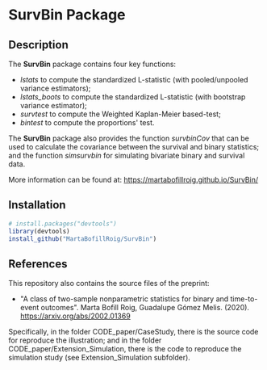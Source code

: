 # SurvBin Package

## Description

The **SurvBin** package contains four key functions: 

  - *lstats* to compute the standardized L-statistic  (with pooled/unpooled variance estimators);
  - *lstats_boots* to compute the standardized L-statistic (with bootstrap variance estimator);
  - *survtest* to compute the Weighted Kaplan-Meier based-test;
  - *bintest* to compute the proportions' test. 

The **SurvBin** package also provides the function *survbinCov* that can be used to calculate the covariance between the survival and binary statistics; and the function *simsurvbin* for simulating bivariate binary and survival data.

More information can be found at: https://martabofillroig.github.io/SurvBin/

## Installation

``` r
# install.packages("devtools")
library(devtools)
install_github("MartaBofillRoig/SurvBin")
```

## References

This repository also contains the source files of the preprint:

- "A class of two-sample nonparametric statistics for binary and time-to-event outcomes". Marta Bofill Roig, Guadalupe Gómez Melis. (2020). 
https://arxiv.org/abs/2002.01369

Specifically, in the folder CODE_paper/CaseStudy, there is the source code for reproduce the illustration; and in the folder CODE_paper/Extension_Simulation, there is the code to reproduce the simulation study (see Extension_Simulation subfolder).

